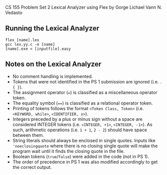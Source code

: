 CS 155  Problem Set 2 Lexical Analyzer using Flex
by Gorge Lichael Vann N. Vedasto

## Running the Lexical Analyzer
```
flex [name].lex
gcc lex.yy.c -o [name]
[name].exe < [inputfile].easy
```

## Notes on the Lexical Analyzer

- No comment handling is implemented.
- Tokens that were not identified in the PS 1 submission are ignored (i.e. `.` `{ }`).
- The assignment operator (`=`) is classified as a miscellaneous operator token.
- The equality symbol (`==`) is classified as a relational operator token.
- Printing of tokens follows the format `<Token Class, Token>` (i.e. `<KEYWORD, while>`, `<IDENTIFIER, x>`).
- Integers preceded by a plus or minus sign without a space are considered INTEGER tokens (i.e. `<INTEGER, +1>`, `<INTEGER, -1>`). As such, arithmetic operations (i.e. `1 + 1`, `2 - 2`) should have space between them.
- String literals should always be enclosed in single quotes. Inputs like `'noeclosingquote` where there is no closing single quote will make the program wait until it finds the closing quote in the file.
- Boolean tokens (`true`/`false`) were added in the code (not in PS 1).
- The order of precedence in PS 1 was also modified accordingly to get the correct output.
